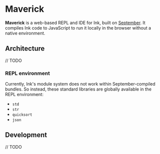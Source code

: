 # Maverick

**Maverick** is a web-based REPL and IDE for Ink, built on [September](https://github.com/thesephist/september). It compiles Ink code to JavaScript to run it locally in the browser without a native environment.

## Architecture

// TODO

### REPL environment

Currently, Ink's module system does not work within September-compiled bundles. So instead, these standard libraries are globally available in the REPL environment:

- `std`
- `str`
- `quicksort`
- `json`

## Development

// TODO
